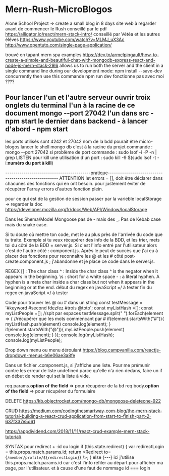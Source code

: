 # Mern-Rush-MicroBlogos
Alone School Project => create a small blog in 8 days
site web à regarder avant de commencer le Rush
conseillé par le pdf
https://alligator.io/react/mern-stack-intro/
conseillé par Vétéa et les autres éléves
https://www.youtube.com/watch?v=MLMJ_uX3Ac
http://www.opentuto.com/single-page-application/

trouvé en tapant mern spa examples
https://dev.to/armelpingault/how-to-create-a-simple-and-beautiful-chat-with-mongodb-express-react-and-node-js-mern-stack-29l6
allows us to run both the server and the client in a single command line during our development mode:
npm install --save-dev concurrently
then use this commande 
npm run dev
fonctionne pas avec moi ????

Pour lancer l'un et l'autre serveur ouvrir troix onglets du terminal
l'un à la racine de ce document mongo --port 27042
l'un dans src - npm start
le dernier dans backend - à lancer d'abord - npm start
-------------------------------------------------------------------------------------------------------
les ports utilisés sont 4242 et 27042
nom de la bdd pourait être micro-blogos
lancer le shell mongo db c'est à la racine du projet commande : mongo --port 27042
si problème de port commande : sudo lsof -i -P -n | grep LISTEN
pour kill une utilisation d'un port : sudo kill -9 $(sudo lsof -t -i:**numéro du port à kill**)


------------------------------------------pratique-----------------------------------------------------
ATTENTION let errors = [], doit être déclarer dans chacunes des fonctions qui en ont besoin. pour justement éviter de récupérer l'array errors d'autres fonction plein.

pour ce qui est de la gestion de session passer par la varieble localStorage -> regarder la doc
https://developer.mozilla.org/fr/docs/Web/API/Window/localStorage

Dans les Shema/Model Mongoose pas de - mais des _. Pas de Kebab case mais du snake case.

Si tu doute où mettre ton code, met le au plus près de l'arrivée du code que tu traite. Exemple si tu veux récupérer des info de la BDD, et les trier, mets toi du côté de la BDD = server.js. Si c'est l'info entré par l'utilisateur alors c'est de l'autre côté : component.js.
Après le peut de succès que j'ai eu à placer des fonctions pour reconnaître les @ et les # côté post-create.component.js ; j'abandonne et je place ce code dans le server.js.

REGEX
    [] : The char class
    ^ : Inside the char class ^ is the negator when it appears in the beginning.
    \s : short for a white space
    - : a literal hyphen. A hyphen is a meta char inside a char class but not when it appears in the beginning or at the end.
début du regex en javaScript =/ à tester
fin du regex en javaScript =/ à tester

Code pour trouver les @ ou # dans un string
const testMessage = '#keyword #second fdezfez #trois @toto';
const myListHash =[];
const myListPeople =[];
//spit par espaces
testMessage.split(" ").forEach(element => {
    //récupérer que les mots commencant par #
		if(element.startsWith("#")){
          myListHash.push(element)
  			console.log(element);
		}
  		if(element.startsWith("@")){
          myListPeople.push(element)
  			console.log(element);
		}
	});
console.log(myListHash);
console.log(myListPeople);

Drop down menu ou menu déroulant
https://blog.campvanilla.com/reactjs-dropdown-menus-b6e06ae3a8fe

Dans un fichier .component.js, si j'affiche une liste. Pour me prémunir contre les erreur de liste undefined parce qu'elle n'a rien dedans, faire un if en début de render qui set la liste à vide.

req.params.**option of the field** => pour récupérer de la bd
req.body.**option of the field** => pour récupérer du formulaire

DELETE https://kb.objectrocket.com/mongo-db/mongoose-deleteone-922

CRUD 
https://medium.com/codingthesmartway-com-blog/the-mern-stack-tutorial-building-a-react-crud-application-from-start-to-finish-part-2-637f337e5d61

https://appdividend.com/2018/11/11/react-crud-example-mern-stack-tutorial/

SYNTAX pour redirect + :id ou login
        if (this.state.redirect) {
            var redirectLogin = this.props.match.params.id;
            return <Redirect to={`/member/profile/${redirectLogin}`} />;
        } else {---}
ici j'utilise this.props.match.params.id car c'est l'info refiler au départ pour afficher ma page, par l'utilisateur. et à cause d'une faut de nommage id === login